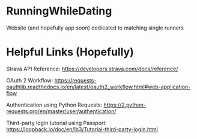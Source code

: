# RunningWhileDating
Website (and hopefully app soon) dedicated to matching single runners

# Helpful Links (Hopefully)
Strava API Reference: https://developers.strava.com/docs/reference/

OAuth 2 Workflow: https://requests-oauthlib.readthedocs.io/en/latest/oauth2_workflow.html#web-application-flow

Authentication using Python Requests: https://2.python-requests.org/en/master/user/authentication/ 

Third-party login tutorial using Passport: https://loopback.io/doc/en/lb3/Tutorial-third-party-login.html
